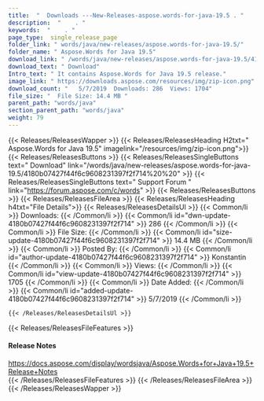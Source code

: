 ```yaml
---
title:  "  Downloads ---New-Releases-aspose.words-for-java-19.5 . " 
description:  "    . " 
keywords:  "    . " 
page_type:  single_release_page
folder_link: " words/java/new-releases/aspose.words-for-java-19.5/"
folder_name: " Aspose.Words for Java 19.5"
download_link: " /words/java/new-releases/aspose.words-for-java-19.5/4180b07427f44f6c9608231397f2f714"
download_text: " Download"
Intro_text: " It contains Aspose.Words for Java 19.5 release."
image_link: " https://downloads.aspose.com/resources/img/zip-icon.png"
download_count: "   5/7/2019  Downloads: 286  Views: 1704"
file_size: "  File Size: 14.4 MB "
parent_path: "words/java"
section_parent_path: "words/java"
weight: 79 
---
```


{{< Releases/ReleasesWapper >}}
  {{< Releases/ReleasesHeading H2txt=" Aspose.Words for Java 19.5" imagelink="/resources/img/zip-icon.png">}}
  {{< Releases/ReleasesButtons >}}
    {{< Releases/ReleasesSingleButtons text=" Download" link="/words/java/new-releases/aspose.words-for-java-19.5/4180b07427f44f6c9608231397f2f714%20%20" >}}
    {{< Releases/ReleasesSingleButtons text=" Support Forum " link="https://forum.aspose.com/c/words" >}}
  {{< Releases/ReleasesButtons >}}
  {{< Releases/ReleasesFileArea >}}
    {{< Releases/ReleasesHeading h4txt="File Details">}}
    {{< Releases/ReleasesDetailsUl >}}
            {{< Common/li  >}} Downloads: {{< /Common/li >}} 
      {{< Common/li id="dwn-update-4180b07427f44f6c9608231397f2f714" >}} 286 {{< /Common/li >}} 
      {{< Common/li  >}} File Size: {{< /Common/li >}} 
      {{< Common/li id="size-update-4180b07427f44f6c9608231397f2f714" >}} 14.4 MB {{< /Common/li >}} 
      {{< Common/li  >}} Posted By: {{< /Common/li >}} 
      {{< Common/li id="author-update-4180b07427f44f6c9608231397f2f714" >}} Konstantin {{< /Common/li >}} 
      {{< Common/li  >}} Views: {{< /Common/li >}} 
      {{< Common/li id="view-update-4180b07427f44f6c9608231397f2f714" >}} 1705 {{< /Common/li >}} 
      {{< Common/li  >}} Date Added: {{< /Common/li >}} 
      {{< Common/li id="added-update-4180b07427f44f6c9608231397f2f714" >}} 5/7/2019 {{< /Common/li >}} 

    {{< /Releases/ReleasesDetailsUl >}}

  {{< Releases/ReleasesFileFeatures >}}
      <h4>Release Notes</h4><div><a href="https://docs.aspose.com/display/wordsjava/Aspose.Words+for+Java+19.5+Release+Notes">https://docs.aspose.com/display/wordsjava/Aspose.Words+for+Java+19.5+Release+Notes</a></div>
  {{< /Releases/ReleasesFileFeatures >}}
 {{< /Releases/ReleasesFileArea >}}
{{< /Releases/ReleasesWapper >}}


